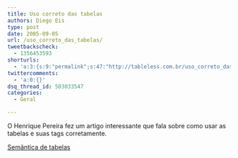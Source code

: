 ```yaml
---
title: Uso correto das tabelas
authors: Diego Eis
type: post
date: 2005-09-05
url: /uso_correto_das_tabelas/
tweetbackscheck:
  - 1356453593
shorturls:
  - 'a:3:{s:9:"permalink";s:47:"http://tableless.com.br/uso_correto_das_tabelas";s:7:"tinyurl";s:26:"http://tinyurl.com/3mt9d2v";s:4:"isgd";s:19:"http://is.gd/wjX61v";}'
twittercomments:
  - 'a:0:{}'
dsq_thread_id: 503033547
categories:
  - Geral

---
```

O Henrique Pereira fez um artigo interessante que fala sobre como usar as tabelas e suas tags corretamente.

[Semântica de tabelas][1]

 [1]: http://www.revolucao.etc.br/?p=22